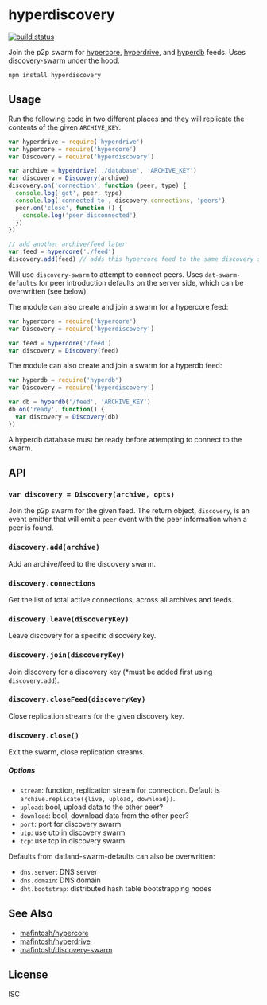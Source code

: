 # hyperdiscovery

[![build status](https://travis-ci.org/karissa/hyperdiscovery.svg?branch=master)](http://travis-ci.org/karissa/hyperdiscovery)

Join the p2p swarm for [hypercore][core], [hyperdrive][drive], and [hyperdb][db] feeds. Uses
[discovery-swarm][swarm] under the hood.

```
npm install hyperdiscovery
```

## Usage

Run the following code in two different places and they will replicate the contents of the given `ARCHIVE_KEY`.

```js
var hyperdrive = require('hyperdrive')
var hypercore = require('hypercore')
var Discovery = require('hyperdiscovery')

var archive = hyperdrive('./database', 'ARCHIVE_KEY')
var discovery = Discovery(archive)
discovery.on('connection', function (peer, type) {
  console.log('got', peer, type) 
  console.log('connected to', discovery.connections, 'peers')
  peer.on('close', function () {
    console.log('peer disconnected')
  })
})

// add another archive/feed later
var feed = hypercore('./feed')
discovery.add(feed) // adds this hypercore feed to the same discovery swarm
```

Will use `discovery-swarm` to attempt to connect peers. Uses `dat-swarm-defaults` for peer introduction defaults on the server side, which can be overwritten (see below).

The module can also create and join a swarm for a hypercore feed:

```js
var hypercore = require('hypercore')
var Discovery = require('hyperdiscovery')

var feed = hypercore('/feed')
var discovery = Discovery(feed)
```

The module can also create and join a swarm for a hyperdb feed:

```js
var hyperdb = require('hyperdb')
var Discovery = require('hyperdiscovery')

var db = hyperdb('/feed', 'ARCHIVE_KEY')
db.on('ready', function() {
  var discovery = Discovery(db)
})
```

A hyperdb database must be ready before attempting to connect to the swarm.

## API

### `var discovery = Discovery(archive, opts)`

Join the p2p swarm for the given feed. The return object, `discovery`, is an event emitter that will emit a `peer` event with the peer information when a peer is found.

### `discovery.add(archive)`

Add an archive/feed to the discovery swarm.

### `discovery.connections`

Get the list of total active connections, across all archives and feeds.

### `discovery.leave(discoveryKey)`

Leave discovery for a specific discovery key.

### `discovery.join(discoveryKey)`

Join discovery for a discovery key (*must be added first using `discovery.add`).

### `discovery.closeFeed(discoveryKey)`

Close replication streams for the given discovery key. 

### `discovery.close()`

Exit the swarm, close replication streams. 

##### Options

  * `stream`: function, replication stream for connection. Default is `archive.replicate({live, upload, download})`.
  * `upload`: bool, upload data to the other peer?
  * `download`: bool, download data from the other peer?
  * `port`: port for discovery swarm
  * `utp`: use utp in discovery swarm
  * `tcp`: use tcp in discovery swarm

Defaults from datland-swarm-defaults can also be overwritten:

  * `dns.server`: DNS server
  * `dns.domain`: DNS domain
  * `dht.bootstrap`: distributed hash table bootstrapping nodes

## See Also
- [mafintosh/hypercore][core]
- [mafintosh/hyperdrive][drive]
- [mafintosh/discovery-swarm][swarm]

## License
ISC

[core]: https://github.com/mafintosh/hypercore
[drive]: https://github.com/mafintosh/hyperdrive
[db]: https://github.com/mafintosh/hyperdb
[swarm]: https://github.com/mafintosh/discovery-swarm
